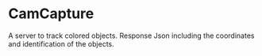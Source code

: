 # CamCapture
A server to track colored objects. Response Json including the coordinates and identification of the objects.
